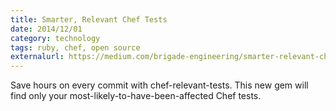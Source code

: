 ```yaml
---
title: Smarter, Relevant Chef Tests
date: 2014/12/01
category: technology
tags: ruby, chef, open source
externalurl: https://medium.com/brigade-engineering/smarter-relevant-chef-tests-ac998e957955
---
```


Save hours on every commit with chef-relevant-tests. This new gem will find only
your most-likely-to-have-been-affected Chef tests.
